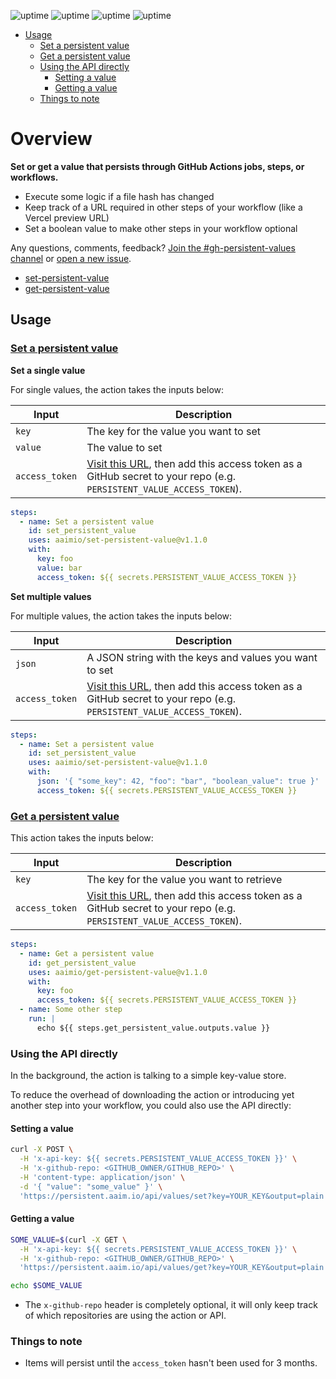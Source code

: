 ![uptime](https://badgen.net/uptime-robot/status/m787894343-bf1ddacfde07d95ec87e488c)
![uptime](https://badgen.net/uptime-robot/day/m787894343-bf1ddacfde07d95ec87e488c)
![uptime](https://badgen.net/uptime-robot/week/m787894343-bf1ddacfde07d95ec87e488c)
![uptime](https://badgen.net/uptime-robot/month/m787894343-bf1ddacfde07d95ec87e488c)

- [Usage](#usage)
  - [Set a persistent value](#set-a-persistent-value)
  - [Get a persistent value](#get-a-persistent-value)
  - [Using the API directly](#using-the-api-directly)
    - [Setting a value](#setting-a-value)
    - [Getting a value](#getting-a-value)
  - [Things to note](#things-to-note)

# Overview

**Set or get a value that persists through GitHub Actions jobs, steps, or workflows.**

- Execute some logic if a file hash has changed
- Keep track of a URL required in other steps of your workflow (like a Vercel preview URL)
- Set a boolean value to make other steps in your workflow optional

Any questions, comments, feedback? [Join the #gh-persistent-values channel](https://join.slack.com/t/aaimio/shared_invite/zt-ufy5w5rl-_xPGk4Tew4HyHSiYhsD33w) or [open a new issue](https://github.com/aaimio/set-persistent-value/issues/new).

- [set-persistent-value](https://github.com/aaimio/set-persistent-value)
- [get-persistent-value](https://github.com/aaimio/get-persistent-value)

## Usage

### [Set a persistent value](https://github.com/aaimio/set-persistent-value)

**Set a single value**

For single values, the action takes the inputs below:

| Input          | Description                                                                                                                                                                               |
| -------------- | ----------------------------------------------------------------------------------------------------------------------------------------------------------------------------------------- |
| `key`          | The key for the value you want to set                                                                                                                                                     |
| `value`        | The value to set                                                                                                                                                                          |
| `access_token` | [Visit this URL](https://persistent.aaim.io/api/values/new_access_token?output=plain), then add this access token as a GitHub secret to your repo (e.g. `PERSISTENT_VALUE_ACCESS_TOKEN`). |

```yaml
steps:
  - name: Set a persistent value
    id: set_persistent_value
    uses: aaimio/set-persistent-value@v1.1.0
    with:
      key: foo
      value: bar
      access_token: ${{ secrets.PERSISTENT_VALUE_ACCESS_TOKEN }}
```

**Set multiple values**

For multiple values, the action takes the inputs below:

| Input          | Description                                                                                                                                                                               |
| -------------- | ----------------------------------------------------------------------------------------------------------------------------------------------------------------------------------------- |
| `json`         | A JSON string with the keys and values you want to set                                                                                                                                    |
| `access_token` | [Visit this URL](https://persistent.aaim.io/api/values/new_access_token?output=plain), then add this access token as a GitHub secret to your repo (e.g. `PERSISTENT_VALUE_ACCESS_TOKEN`). |

```yaml
steps:
  - name: Set a persistent value
    id: set_persistent_value
    uses: aaimio/set-persistent-value@v1.1.0
    with:
      json: '{ "some_key": 42, "foo": "bar", "boolean_value": true }'
      access_token: ${{ secrets.PERSISTENT_VALUE_ACCESS_TOKEN }}
```

### [Get a persistent value](https://github.com/aaimio/get-persistent-value)

This action takes the inputs below:

| Input          | Description                                                                                                                                                                               |
| -------------- | ----------------------------------------------------------------------------------------------------------------------------------------------------------------------------------------- |
| `key`          | The key for the value you want to retrieve                                                                                                                                                |
| `access_token` | [Visit this URL](https://persistent.aaim.io/api/values/new_access_token?output=plain), then add this access token as a GitHub secret to your repo (e.g. `PERSISTENT_VALUE_ACCESS_TOKEN`). |

```yaml
steps:
  - name: Get a persistent value
    id: get_persistent_value
    uses: aaimio/get-persistent-value@v1.1.0
    with:
      key: foo
      access_token: ${{ secrets.PERSISTENT_VALUE_ACCESS_TOKEN }}
  - name: Some other step
    run: |
      echo ${{ steps.get_persistent_value.outputs.value }}
```

### Using the API directly

In the background, the action is talking to a simple key-value store.

To reduce the overhead of downloading the action or introducing yet another step into your workflow, you could also use the API directly:

#### Setting a value

```bash
curl -X POST \
  -H 'x-api-key: ${{ secrets.PERSISTENT_VALUE_ACCESS_TOKEN }}' \
  -H 'x-github-repo: <GITHUB_OWNER/GITHUB_REPO>' \
  -H 'content-type: application/json' \
  -d '{ "value": "some_value" }' \
  'https://persistent.aaim.io/api/values/set?key=YOUR_KEY&output=plain'
```

#### Getting a value

```bash
SOME_VALUE=$(curl -X GET \
  -H 'x-api-key: ${{ secrets.PERSISTENT_VALUE_ACCESS_TOKEN }}' \
  -H 'x-github-repo: <GITHUB_OWNER/GITHUB_REPO>' \
  'https://persistent.aaim.io/api/values/get?key=YOUR_KEY&output=plain')

echo $SOME_VALUE
```

- The `x-github-repo` header is completely optional, it will only keep track of which repositories are using the action or API.

### Things to note

- Items will persist until the `access_token` hasn't been used for 3 months.
